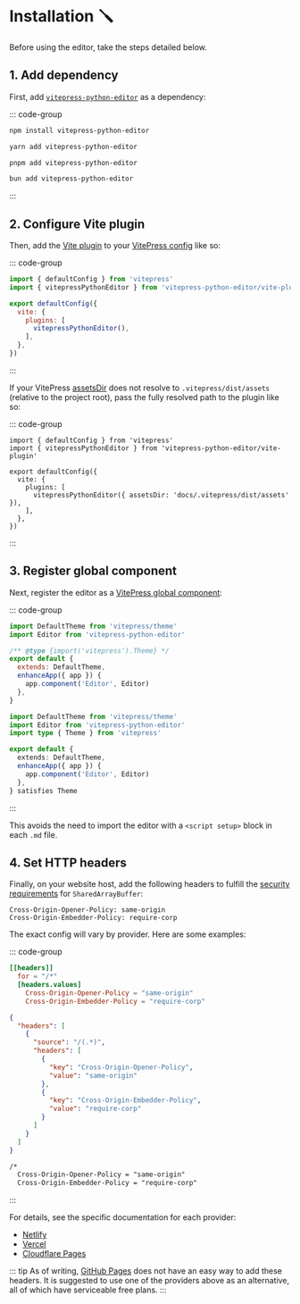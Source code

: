 # Installation 🪛

Before using the editor, take the steps detailed below.

## 1. Add dependency

First, add [`vitepress-python-editor`](https://www.npmjs.com/package/vitepress-python-editor) as a dependency:

::: code-group
```sh [npm]
npm install vitepress-python-editor
```

```sh [yarn]
yarn add vitepress-python-editor
```

```sh [pnpm]
pnpm add vitepress-python-editor
```

```sh [bun]
bun add vitepress-python-editor
```
:::

## 2. Configure Vite plugin

Then, add the [Vite plugin](https://vitejs.dev/guide/using-plugins.html) to your [VitePress config](https://vitepress.dev/reference/site-config#site-config) like so:

::: code-group
```js [.vitepress/config.js]
import { defaultConfig } from 'vitepress'
import { vitepressPythonEditor } from 'vitepress-python-editor/vite-plugin'

export defaultConfig({
  vite: {
    plugins: [
      vitepressPythonEditor(),
    ],
  },
})
```
:::

If your VitePress [assetsDir](https://vitepress.dev/reference/site-config#assetsdir) does not resolve to `.vitepress/dist/assets` (relative to the project root), pass the fully resolved path to the plugin like so:

::: code-group
```js{7} [.vitepress/config.js]
import { defaultConfig } from 'vitepress'
import { vitepressPythonEditor } from 'vitepress-python-editor/vite-plugin'

export defaultConfig({
  vite: {
    plugins: [
      vitepressPythonEditor({ assetsDir: 'docs/.vitepress/dist/assets' }),
    ],
  },
})
```
:::

## 3. Register global component

Next, register the editor as a [VitePress global component](https://vitepress.dev/guide/extending-default-theme#registering-global-components):

::: code-group
```js [.vitepress/theme/index.js]
import DefaultTheme from 'vitepress/theme'
import Editor from 'vitepress-python-editor'

/** @type {import('vitepress').Theme} */
export default {
  extends: DefaultTheme,
  enhanceApp({ app }) {
    app.component('Editor', Editor)
  },
}
```

```ts [.vitepress/theme/index.ts]
import DefaultTheme from 'vitepress/theme'
import Editor from 'vitepress-python-editor'
import type { Theme } from 'vitepress'

export default {
  extends: DefaultTheme,
  enhanceApp({ app }) {
    app.component('Editor', Editor)
  },
} satisfies Theme
```
:::

This avoids the need to import the editor with a `<script setup>` block in each `.md` file.

## 4. Set HTTP headers

Finally, on your website host, add the following headers to fulfill the [security requirements](https://developer.mozilla.org/en-US/docs/Web/JavaScript/Reference/Global_Objects/SharedArrayBuffer#security_requirements) for `SharedArrayBuffer`:

```HTTP
Cross-Origin-Opener-Policy: same-origin
Cross-Origin-Embedder-Policy: require-corp
```

The exact config will vary by provider. Here are some examples:

::: code-group

```toml [netlify.toml]
[[headers]]
  for = "/*"
  [headers.values]
    Cross-Origin-Opener-Policy = "same-origin"
    Cross-Origin-Embedder-Policy = "require-corp"
```

```json [vercel.json]
{
  "headers": [
    {
      "source": "/(.*)",
      "headers": [
        {
          "key": "Cross-Origin-Opener-Policy",
          "value": "same-origin"
        },
        {
          "key": "Cross-Origin-Embedder-Policy",
          "value": "require-corp"
        }
      ]
    } 
  ]
}
```

```txt [_headers]
/*
  Cross-Origin-Opener-Policy = "same-origin"
  Cross-Origin-Embedder-Policy = "require-corp"
```
:::

For details, see the specific documentation for each provider:

- [Netlify](https://docs.netlify.com/configure-builds/file-based-configuration/#headers)
- [Vercel](https://vercel.com/docs/projects/project-configuration#headers)
- [Cloudflare Pages](https://developers.cloudflare.com/pages/configuration/headers/)

::: tip
As of writing, [GitHub Pages](https://pages.github.com/) does not have an easy way to add these headers. It is suggested to use one of the providers above as an alternative, all of which have serviceable free plans.
:::
